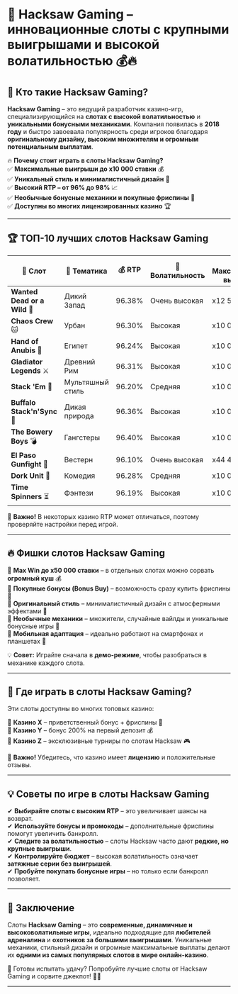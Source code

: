 # 🎰 Hacksaw Gaming – инновационные слоты с крупными выигрышами и высокой волатильностью 💰🔥  

## 📌 Кто такие Hacksaw Gaming?  
**Hacksaw Gaming** – это ведущий разработчик казино-игр, специализирующийся на **слотах с высокой волатильностью** и **уникальными бонусными механиками**. Компания появилась в **2018 году** и быстро завоевала популярность среди игроков благодаря **оригинальному дизайну, высоким множителям и огромным потенциальным выплатам**.  

🔥 **Почему стоит играть в слоты Hacksaw Gaming?**  
✅ **Максимальные выигрыши до x10 000 ставки** 💰  
✅ **Уникальный стиль и минималистичный дизайн** 🎨  
✅ **Высокий RTP – от 96% до 98%** 📈  
✅ **Необычные бонусные механики и покупные фриспины** 🎁  
✅ **Доступны во многих лицензированных казино** 🏆  

---

## 🏆 ТОП-10 лучших слотов Hacksaw Gaming  

| 🎰 Слот | 🎨 Тематика | 💰 RTP | 🚀 Волатильность | 🔥 Максимальный выигрыш |
|--------|-----------|------|--------------|-----------------|
| **Wanted Dead or a Wild** 🤠 | Дикий Запад | 96.38% | Очень высокая | x12 500 |
| **Chaos Crew** 🐱 | Урбан | 96.30% | Высокая | x10 000 |
| **Hand of Anubis** 🔱 | Египет | 96.24% | Высокая | x10 000 |
| **Gladiator Legends** ⚔️ | Древний Рим | 96.31% | Высокая | x10 000 |
| **Stack 'Em** 🎩 | Мультяшный стиль | 96.20% | Средняя | x10 000 |
| **Buffalo Stack'n'Sync** 🦬 | Дикая природа | 96.36% | Высокая | x10 000 |
| **The Bowery Boys** 💣 | Гангстеры | 96.40% | Высокая | x10 000 |
| **El Paso Gunfight** 🔫 | Вестерн | 96.10% | Очень высокая | x44 440 |
| **Dork Unit** 🤡 | Комедия | 96.28% | Средняя | x10 000 |
| **Time Spinners** ⏳ | Фэнтези | 96.19% | Высокая | x10 000 |

📢 **Важно!** В некоторых казино RTP может отличаться, поэтому проверяйте настройки перед игрой.

---

## 🔥 Фишки слотов Hacksaw Gaming  

🔹 **Max Win до x50 000 ставки** – в отдельных слотах можно сорвать **огромный куш** 💰  
🔹 **Покупные бонусы (Bonus Buy)** – возможность сразу купить фриспины 🎁  
🔹 **Оригинальный стиль** – минималистичный дизайн с атмосферными эффектами 🎨  
🔹 **Необычные механики** – множители, случайные вайлды и уникальные бонусные игры 🎲  
🔹 **Мобильная адаптация** – идеально работают на смартфонах и планшетах 📱  

💡 **Совет:** Играйте сначала в **демо-режиме**, чтобы разобраться в механике каждого слота.

---

## 🎯 Где играть в слоты Hacksaw Gaming?  

Эти слоты доступны во многих топовых казино:  

🔹 **Казино X** – приветственный бонус + фриспины 🎁  
🔹 **Казино Y** – бонус 200% на первый депозит 💰  
🔹 **Казино Z** – эксклюзивные турниры по слотам Hacksaw 🎮  

📢 **Важно!** Убедитесь, что казино имеет **лицензию** и положительные отзывы.

---

## 💡 Советы по игре в слоты Hacksaw Gaming  

✔ **Выбирайте слоты с высоким RTP** – это увеличивает шансы на возврат.  
✔ **Используйте бонусы и промокоды** – дополнительные фриспины помогут увеличить банкролл.  
✔ **Следите за волатильностью** – слоты Hacksaw часто дают **редкие, но крупные выигрыши**.  
✔ **Контролируйте бюджет** – высокая волатильность означает **затяжные серии без выигрышей**.  
✔ **Пробуйте покупать бонусные игры** – но только если банкролл позволяет.  

---

## 🎯 Заключение  

Слоты **Hacksaw Gaming** – это **современные, динамичные и высоковолатильные игры**, идеально подходящие для **любителей адреналина** и **охотников за большими выигрышами**. Уникальные механики, стильный дизайн и огромные максимальные выплаты делают их **одними из самых популярных слотов в мире онлайн-казино**.  

🎰 Готовы испытать удачу? Попробуйте лучшие слоты от Hacksaw Gaming и сорвите джекпот! 💎🔥  

---

